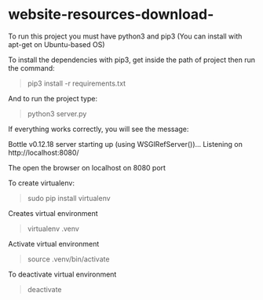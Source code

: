 # website-resources-download-

To run this project you must have python3 and pip3 (You can install with apt-get on Ubuntu-based OS)

To install the dependencies with pip3, get inside the path of project then run the command:

> pip3 install -r requirements.txt


And to run the project type:

> python3 server.py


If everything works correctly, you will see the message:

Bottle v0.12.18 server starting up (using WSGIRefServer())...
Listening on http://localhost:8080/


The open the browser on localhost on 8080 port


To create virtualenv:

> sudo pip install virtualenv

Creates virtual environment

> virtualenv .venv

Activate virtual environment

> source .venv/bin/activate

To deactivate virtual environment

> deactivate

